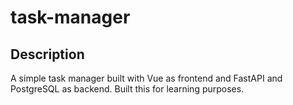 # task-manager

## Description

A simple task manager built with Vue as frontend and FastAPI and PostgreSQL as backend. Built this for learning purposes.

